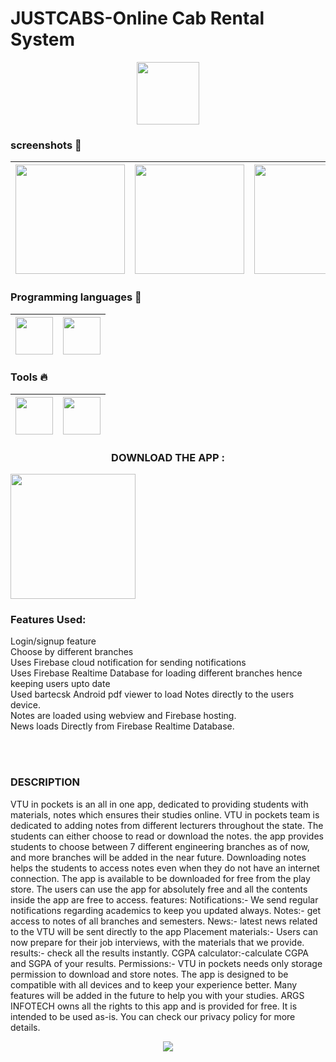 # JUSTCABS-Online Cab Rental System

<p align="center">
<img  height="100" src="https://github.com/adityakamath16/JustCabs-Online.Cab.Rental.System/blob/main/new/logo2.jpg"></img>
</p>

### screenshots :rocket:
|<img src="https://firebasestorage.googleapis.com/v0/b/github--images.appspot.com/o/VTU%20IN%20POCKETS%2FMAIN%201080.jpg?alt=media&token=f9b19b74-68ce-432a-8b15-e3077ef49b08" width=175> | <img src="https://firebasestorage.googleapis.com/v0/b/github--images.appspot.com/o/VTU%20IN%20POCKETS%2FDESIGN%201080P.jpg?alt=media&token=1ac616eb-ba35-4c81-a063-3d29f6765499" width=175>|  <img src="https://firebasestorage.googleapis.com/v0/b/github--images.appspot.com/o/VTU%20IN%20POCKETS%2FLOGIN%201080P.jpg?alt=media&token=41f1cf69-57c1-4731-9371-1b9fa7a9005b" width=175> | <img src="https://firebasestorage.googleapis.com/v0/b/github--images.appspot.com/o/VTU%20IN%20POCKETS%2FMAKE%20IN%20INDIA%201080.jpg?alt=media&token=620c76c8-aa0c-4034-a4fd-2f2176fa32a6" width=175> |<img src="https://firebasestorage.googleapis.com/v0/b/github--images.appspot.com/o/VTU%20IN%20POCKETS%2FVTU%20NEWS%201080.jpg?alt=media&token=f615e97a-70cd-4516-8886-79cefe087903" width=175> |<img src="https://firebasestorage.googleapis.com/v0/b/github--images.appspot.com/o/VTU%20IN%20POCKETS%2FPDF%20VIEWER%201080.jpg?alt=media&token=ec24cb4c-021d-49c2-a54e-c04d0469b9a5" width=175>|<img src="https://firebasestorage.googleapis.com/v0/b/github--images.appspot.com/o/VTU%20IN%20POCKETS%2FPLACEMENT%201080.jpg?alt=media&token=b6b7f1a5-6bea-40a9-9f61-3af0c26ba95d" width=175>|
|:---:|:---:|:---:|:---:|:---:|:---:|:---:|

### Programming languages :rocket:
|<img src="https://github.com/adityakamath16/JustCabs-Online.Cab.Rental.System/blob/main/screenshots/html-flat.png" width=60> | <img src="https://github.com/adityakamath16/JustCabs-Online.Cab.Rental.System/blob/main/screenshots/css.png" width=60> | 
|:---:|:---:|

### Tools :fire:
|<img src="https://github.com/adityakamath16/JustCabs-Online.Cab.Rental.System/blob/main/screenshots/WampServer.png" width=60> | <img src="https://github.com/adityakamath16/JustCabs-Online.Cab.Rental.System/blob/main/screenshots/brackets.png" width=60> | 
|:---:|:---:|



<center><h3><b>DOWNLOAD THE APP :</b></h3></center>


<a href="https://play.google.com/store/apps/details?id=com.my.Vtuinpockets" id="bottle" onclick="document.location=this.id+'.html';return false;" >
    <img width="200" src="https://firebasestorage.googleapis.com/v0/b/github--images.appspot.com/o/en_badge_web_generic.png?alt=media&token=9d93e00e-1ccf-4758-8d9f-c4ffc9c3fa73" />
</a>

<p><h3>Features Used: </h3></p>
Login/signup feature<br>
Choose by different branches<br>
Uses Firebase cloud notification for sending notifications<br>
Uses Firebase Realtime Database for loading different branches hence keeping users upto date<br>
Used bartecsk Android pdf viewer to load Notes directly to the users device.<br>
Notes are loaded using webview and Firebase hosting.<br>
News loads Directly from Firebase Realtime Database.<br>

<br></br>
### DESCRIPTION
<p>VTU in pockets is an all in one app, dedicated to providing students with materials, notes which ensures their studies online. VTU in pockets team is dedicated to adding notes from different lecturers throughout the state. The students can either choose to read or download the notes. the app provides students to choose between 7 different engineering branches as of now, and more branches will be added in the near future. Downloading notes helps the students to access notes even when they do not have an internet connection. The app is available to be downloaded for free from the play store. The users can use the app for absolutely free and all the contents inside the app are free to access.  features: Notifications:- We send regular notifications regarding academics to keep you updated always. Notes:- get access to notes of all branches and semesters. News:- latest news related to the VTU will be sent directly to the app Placement materials:- Users can now prepare for their job interviews, with the materials that we provide. results:- check all the results instantly. CGPA calculator:-calculate CGPA and SGPA of your results.  Permissions:- VTU in pockets needs only storage permission to download and store notes.   The app is designed to be compatible with all devices and to keep your experience better. Many features will be added in the future to help you with your studies. ARGS INFOTECH owns all the rights to this app and is provided for free. It is intended to be used as-is. You can check our privacy policy for more details.</p>
<p align="center">
<img  src="https://firebasestorage.googleapis.com/v0/b/github--images.appspot.com/o/VTU%20IN%20POCKETS%2Ffinal%20image.jpg?alt=media&token=43de6b12-4c9f-40d2-83d4-6107f24996e5"></img>
</p>
